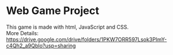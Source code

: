 # Web Game Project
This game is made with html, JavaScript and CSS. </br>
More Details: https://drive.google.com/drive/folders/1PKW7ORR597Lsok3PImY-c4Qh2_a9Qblo?usp=sharing
